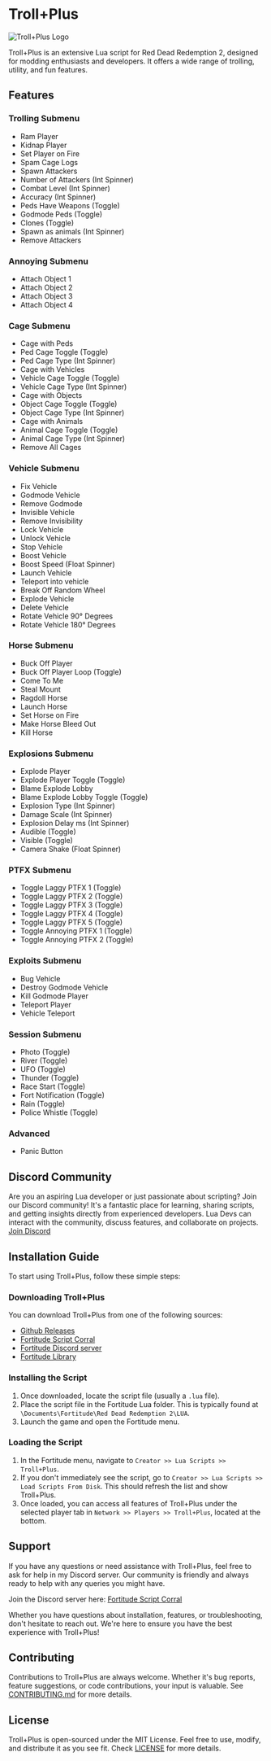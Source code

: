 # Troll+Plus

![Troll+Plus Logo](https://github.com/Nobody277/Troll-Plus/blob/main/Troll%2BPlus.png)

Troll+Plus is an extensive Lua script for Red Dead Redemption 2, designed for modding enthusiasts and developers. It offers a wide range of trolling, utility, and fun features.

## Features

### Trolling Submenu
- Ram Player
- Kidnap Player
- Set Player on Fire
- Spam Cage Logs
- Spawn Attackers
- Number of Attackers (Int Spinner)
- Combat Level (Int Spinner)
- Accuracy (Int Spinner)
- Peds Have Weapons (Toggle)
- Godmode Peds (Toggle)
- Clones (Toggle)
- Spawn as animals (Int Spinner)
- Remove Attackers

### Annoying Submenu
- Attach Object 1
- Attach Object 2
- Attach Object 3
- Attach Object 4

### Cage Submenu
- Cage with Peds
- Ped Cage Toggle (Toggle)
- Ped Cage Type (Int Spinner)
- Cage with Vehicles
- Vehicle Cage Toggle (Toggle)
- Vehicle Cage Type (Int Spinner)
- Cage with Objects
- Object Cage Toggle (Toggle)
- Object Cage Type (Int Spinner)
- Cage with Animals
- Animal Cage Toggle (Toggle)
- Animal Cage Type (Int Spinner)
- Remove All Cages

### Vehicle Submenu
- Fix Vehicle
- Godmode Vehicle
- Remove Godmode
- Invisible Vehicle
- Remove Invisibility
- Lock Vehicle
- Unlock Vehicle
- Stop Vehicle
- Boost Vehicle
- Boost Speed (Float Spinner)
- Launch Vehicle
- Teleport into vehicle
- Break Off Random Wheel
- Explode Vehicle
- Delete Vehicle
- Rotate Vehicle 90° Degrees
- Rotate Vehicle 180° Degrees

### Horse Submenu
- Buck Off Player
- Buck Off Player Loop (Toggle)
- Come To Me
- Steal Mount
- Ragdoll Horse
- Launch Horse
- Set Horse on Fire
- Make Horse Bleed Out
- Kill Horse

### Explosions Submenu
- Explode Player
- Explode Player Toggle (Toggle)
- Blame Explode Lobby
- Blame Explode Lobby Toggle (Toggle)
- Explosion Type (Int Spinner)
- Damage Scale (Int Spinner)
- Explosion Delay ms (Int Spinner)
- Audible (Toggle)
- Visible (Toggle)
- Camera Shake (Float Spinner)

### PTFX Submenu
- Toggle Laggy PTFX 1 (Toggle)
- Toggle Laggy PTFX 2 (Toggle)
- Toggle Laggy PTFX 3 (Toggle)
- Toggle Laggy PTFX 4 (Toggle)
- Toggle Laggy PTFX 5 (Toggle)
- Toggle Annoying PTFX 1 (Toggle)
- Toggle Annoying PTFX 2 (Toggle)

### Exploits Submenu
- Bug Vehicle
- Destroy Godmode Vehicle
- Kill Godmode Player
- Teleport Player
- Vehicle Teleport

### Session Submenu
- Photo (Toggle)
- River (Toggle)
- UFO (Toggle)
- Thunder (Toggle)
- Race Start (Toggle)
- Fort Notification (Toggle)
- Rain (Toggle)
- Police Whistle (Toggle)

### Advanced
- Panic Button

## Discord Community

Are you an aspiring Lua developer or just passionate about scripting? Join our Discord community! It's a fantastic place for learning, sharing scripts, and getting insights directly from experienced developers.
Lua Devs can interact with the community, discuss features, and collaborate on projects. [Join Discord](https://discord.gg/scriptcorral)


## Installation Guide

To start using Troll+Plus, follow these simple steps:

### Downloading Troll+Plus
You can download Troll+Plus from one of the following sources:
- [Github Releases](https://github.com/Nobody277/Troll-Plus/releases)
- [Fortitude Script Corral](https://discord.gg/7AKbaUfsjy)
- [Fortitude Discord server](https://discord.gg/fortitudemod)
- [Fortitude Library](https://fortitudemod.com/dashboard/library)

### Installing the Script
1. Once downloaded, locate the script file (usually a `.lua` file).
2. Place the script file in the Fortitude Lua folder. This is typically found at `\Documents\Fortitude\Red Dead Redemption 2\LUA`.
3. Launch the game and open the Fortitude menu.

### Loading the Script
1. In the Fortitude menu, navigate to `Creator >> Lua Scripts >> Troll+Plus`.
2. If you don't immediately see the script, go to `Creator >> Lua Scripts >> Load Scripts From Disk`. This should refresh the list and show Troll+Plus.
3. Once loaded, you can access all features of Troll+Plus under the selected player tab in `Network >> Players >> Troll+Plus`, located at the bottom.

## Support

If you have any questions or need assistance with Troll+Plus, feel free to ask for help in my Discord server. Our community is friendly and always ready to help with any queries you might have.

Join the Discord server here: [Fortitude Script Corral](https://discord.gg/7AKbaUfsjy)

Whether you have questions about installation, features, or troubleshooting, don't hesitate to reach out. We're here to ensure you have the best experience with Troll+Plus!

## Contributing

Contributions to Troll+Plus are always welcome. Whether it's bug reports, feature suggestions, or code contributions, your input is valuable. See [CONTRIBUTING.md](https://github.com/Nobody277/Troll-Plus/blob/main/CONTRIBUTING.md) for more details.

## License

Troll+Plus is open-sourced under the MIT License. Feel free to use, modify, and distribute it as you see fit. Check [LICENSE](https://github.com/Nobody277/Troll-Plus/blob/main/LICENSE) for more details.
